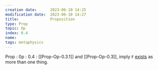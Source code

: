 ```yaml
---
creation date:		2023-06-10 14:25
modification date:	2023-06-10 14:27
title: 				Proposition
type: Prop
topic: Op
index: 0.4
name:
tags: metaphysics
---
```

Prop : 0p : 0.4 : [[Prop-Op-0.3.1]] and [[Prop-Op-0.3]], imply `F` [exists](Def-TC-0.0-Existence.md) as more than one thing.